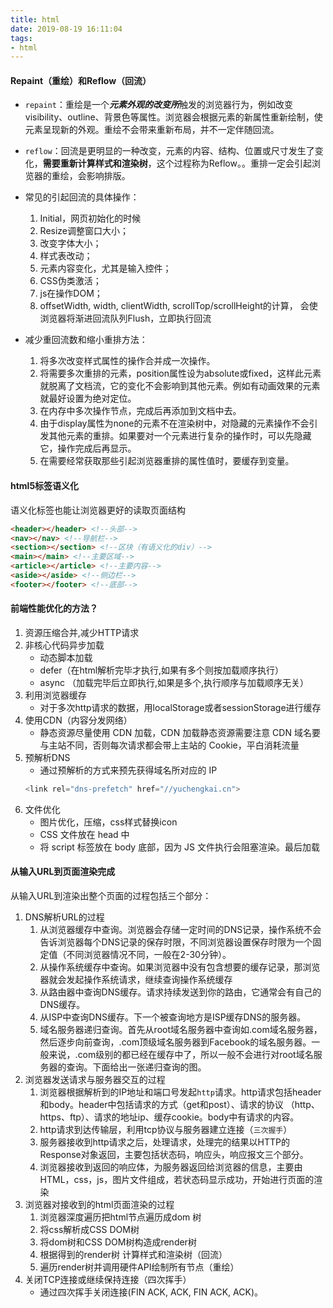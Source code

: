 ```yaml
---
title: html
date: 2019-08-19 16:11:04
tags: 
- html
---
```

#### Repaint（重绘）和Reflow（回流）
- `repaint`：重绘是一个***元素外观的改变所***触发的浏览器行为，例如改变visibility、outline、背景色等属性。浏览器会根据元素的新属性重新绘制，使元素呈现新的外观。重绘不会带来重新布局，并不一定伴随回流。

- `reflow`：回流是更明显的一种改变，元素的内容、结构、位置或尺寸发生了变化，**需要重新计算样式和渲染树**，这个过程称为Reflow。。重排一定会引起浏览器的重绘，会影响排版。

<!-- more -->

- 常见的引起回流的具体操作：
    1. Initial，网页初始化的时候
    2. Resize调整窗口大小；
    3. 改变字体大小；
    4. 样式表改动；
    5. 元素内容变化，尤其是输入控件；
    6. CSS伪类激活；
    7. js在操作DOM；
    8. offsetWidth, width, clientWidth, scrollTop/scrollHeight的计算， 会使浏览器将渐进回流队列Flush，立即执行回流

- 减少重回流数和缩小重排方法：
    1. 将多次改变样式属性的操作合并成一次操作。
    2. 将需要多次重排的元素，position属性设为absolute或fixed，这样此元素就脱离了文档流，它的变化不会影响到其他元素。例如有动画效果的元素就最好设置为绝对定位。
    3. 在内存中多次操作节点，完成后再添加到文档中去。
    4. 由于display属性为none的元素不在渲染树中，对隐藏的元素操作不会引发其他元素的重排。如果要对一个元素进行复杂的操作时，可以先隐藏它，操作完成后再显示。
    5. 在需要经常获取那些引起浏览器重排的属性值时，要缓存到变量。

#### html5标签语义化
语义化标签也能让浏览器更好的读取页面结构
``` html
<header></header> <!--头部-->
<nav></nav> <!--导航栏-->
<section></section> <!--区块（有语义化的div）-->
<main></main> <!--主要区域-->
<article></article> <!--主要内容-->
<aside></aside> <!--侧边栏-->
<footer></footer> <!--底部-->
```
#### 前端性能优化的方法？
1. 资源压缩合并,减少HTTP请求
2. 非核心代码异步加载
    - 动态脚本加载
    - defer（在html解析完毕才执行,如果有多个则按加载顺序执行）
    - async （加载完毕后立即执行,如果是多个,执行顺序与加载顺序无关）
3. 利用浏览器缓存
    - 对于多次http请求的数据，用localStorage或者sessionStorage进行缓存
4. 使用CDN（内容分发网络）
    - 静态资源尽量使用 CDN 加载，CDN 加载静态资源需要注意 CDN 域名要与主站不同，否则每次请求都会带上主站的 Cookie，平白消耗流量
5. 预解析DNS
    - 通过预解析的方式来预先获得域名所对应的 IP
    ``` js
    <link rel="dns-prefetch" href="//yuchengkai.cn">
    ```
6. 文件优化
    - 图片优化，压缩，css样式替换icon
    - CSS 文件放在 head 中
    - 将 script 标签放在 body 底部，因为 JS 文件执行会阻塞渲染。最后加载
#### 从输入URL到页面渲染完成
从输入URL到渲染出整个页面的过程包括三个部分：
1. DNS解析URL的过程
    1. 从浏览器缓存中查询。浏览器会存储一定时间的DNS记录，操作系统不会告诉浏览器每个DNS记录的保存时限，不同浏览器设置保存时限为一个固定值（不同浏览器情况不同，一般在2-30分钟）。
    2. 从操作系统缓存中查询。如果浏览器中没有包含想要的缓存记录，那浏览器就会发起操作系统请求，继续查询操作系统缓存
    3. 从路由器中查询DNS缓存。请求持续发送到你的路由，它通常会有自己的DNS缓存。
    4. 从ISP中查询DNS缓存。下一个被查询地方是ISP缓存DNS的服务器。
    5. 域名服务器递归查询。首先从root域名服务器中查询如.com域名服务器，然后逐步向前查询，.com顶级域名服务器到Facebook的域名服务器。一般来说，.com级别的都已经在缓存中了，所以一般不会进行对root域名服务器的查询。下面给出一张递归查询的图。
2. 浏览器发送请求与服务器交互的过程
    1. 浏览器根据解析到的IP地址和端口号发起`http`请求。http请求包括header和body。header中包括请求的方式（get和post）、请求的协议 （http、https、ftp）、请求的地址ip、缓存cookie。body中有请求的内容。
    2. http请求到达传输层，利用tcp协议与服务器建立连接（`三次握手`）
    3. 服务器接收到http请求之后，处理请求，处理完的结果以HTTP的Response对象返回，主要包括状态码，响应头，响应报文三个部分。
    4. 浏览器接收到返回的响应体，为服务器返回给浏览器的信息，主要由HTML，css，js，图片文件组成，若状态码显示成功，开始进行页面的渲染
3. 浏览器对接收到的html页面渲染的过程
    1. 浏览器深度遍历把html节点遍历成dom 树
    2. 将css解析成CSS DOM树
    3. 将dom树和CSS DOM树构造成render树
    4. 根据得到的render树 计算样式和渲染树（回流）
    5. 遍历render树并调用硬件API绘制所有节点（重绘）
4. 关闭TCP连接或继续保持连接（四次挥手）
    - 通过四次挥手关闭连接(FIN ACK, ACK, FIN ACK, ACK)。